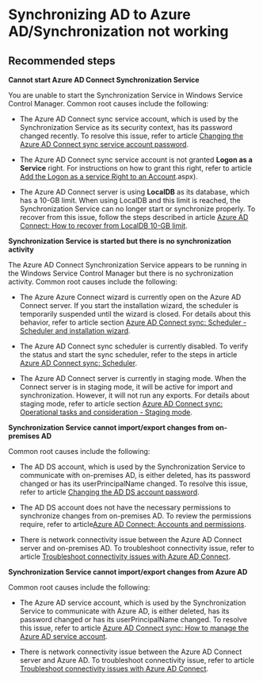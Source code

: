 <properties
    pageTitle="Synchronizing AD to Azure AD/Synchronization not working"
    description="Synchronizing AD to Azure AD/Synchronization not working"
    service="microsoft.activedirectory"
    resource="activedirectory"
    authors="cychua"
    displayOrder=""
    selfHelpType="generic"
    supportTopicIds="32565591"
    resourceTags=""
    productPesIds="14785,16578"
    cloudEnvironments="public"
    	articleId="d23e4390-180d-4024-8eea-23fc48044803"
	ownershipId="AzureIdentity_DirectoryObjectManagement"
/>

# Synchronizing AD to Azure AD/Synchronization not working

## **Recommended steps**

**Cannot start Azure AD Connect Synchronization Service**

You are unable to start the Synchronization Service in Windows Service Control Manager. Common root causes include the following:

* The Azure AD Connect sync service account, which is used by the Synchronization Service as its security context, has its password changed recently. To resolve this issue, refer to article [Changing the Azure AD Connect sync service account password](https://docs.microsoft.com/azure/active-directory/connect/active-directory-aadconnectsync-change-serviceacct-pass).

* The Azure AD Connect sync service account is not granted **Logon as a Service** right. For instructions on how to grant this right, refer to article [Add the Logon as a service Right to an Account](https://docs.microsoft.com/azure/active-directory/hybrid/reference-connect-accounts-permissions).aspx).

* The Azure AD Connect server is using **LocalDB** as its database, which has a 10-GB limit. When using LocalDB and this limit is reached, the Synchronization Service can no longer start or synchronize properly. To recover from this issue, follow the steps described in article [Azure AD Connect: How to recover from LocalDB 10-GB limit](https://docs.microsoft.com/azure/active-directory/connect/active-directory-aadconnect-recover-from-localdb-10gb-limit).


**Synchronization Service is started but there is no synchronization activity**

The Azure AD Connect Synchronization Service appears to be running in the Windows Service Control Manager but there is no sychronization activity. Common root causes include the following:

* The Azure Azure Connect wizard is currently open on the Azure AD Connect server. If you start the installation wizard, the scheduler is temporarily suspended until the wizard is closed. For details about this behavior, refer to article section [Azure AD Connect sync: Scheduler - Scheduler and installation wizard](https://docs.microsoft.com/azure/active-directory/connect/active-directory-aadconnectsync-feature-scheduler#scheduler-and-installation-wizard).

* The Azure AD Connect sync scheduler is currently disabled. To verify the status and start the sync scheduler, refer to the steps in article [Azure AD Connect sync: Scheduler](https://docs.microsoft.com/azure/active-directory/connect/active-directory-aadconnectsync-feature-scheduler).

* The Azure AD Connect server is currently in staging mode. When the Connect server is in staging mode, it will be active for import and synchronization. However, it will not run any exports. For details about staging mode, refer to article section [Azure AD Connect sync: Operational tasks and consideration - Staging mode](https://docs.microsoft.com/azure/active-directory/connect/active-directory-aadconnectsync-operations#staging-mode).


**Synchronization Service cannot import/export changes from on-premises AD**

Common root causes include the following:

* The AD DS account, which is used by the Synchronization Service to communicate with on-premises AD, is either deleted, has its password changed or has its userPrincipalName changed. To resolve this issue, refer to article [Changing the AD DS account password](https://docs.microsoft.com/azure/active-directory/connect/active-directory-aadconnectsync-change-addsacct-pass).

* The AD DS account does not have the necessary permissions to synchronize changes from on-premises AD. To review the permissions require, refer to article[Azure AD Connect: Accounts and permissions](https://docs.microsoft.com/azure/active-directory/connect/active-directory-aadconnect-accounts-permissions).

* There is network connectivity issue between the Azure AD Connect server and on-premises AD. To troubleshoot connectivity issue, refer to article [Troubleshoot connectivity issues with Azure AD Connect](https://docs.microsoft.com/azure/active-directory/connect/active-directory-aadconnect-troubleshoot-connectivity).


**Synchronization Service cannot import/export changes from Azure AD**

Common root causes include the following:

* The Azure AD service account, which is used by the Synchronization Service to communicate with Azure AD, is either deleted, has its password changed or has its userPrincipalName changed. To resolve this issue, refer to article [Azure AD Connect sync: How to manage the Azure AD service account](https://docs.microsoft.com/azure/active-directory/connect/active-directory-aadconnectsync-change-serviceacct-pass).

* There is network connectivity issue between the Azure AD Connect server and Azure AD. To troubleshoot connectivity issue, refer to article [Troubleshoot connectivity issues with Azure AD Connect](https://docs.microsoft.com/azure/active-directory/connect/active-directory-aadconnect-troubleshoot-connectivity).
